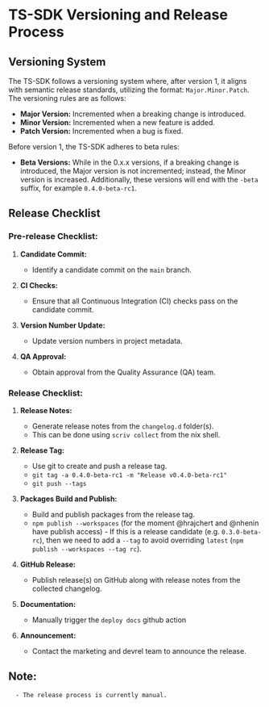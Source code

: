 # TS-SDK Versioning and Release Process

## Versioning System

The TS-SDK follows a versioning system where, after version 1, it aligns with semantic release standards, utilizing the format: `Major.Minor.Patch`. The versioning rules are as follows:

- **Major Version:** Incremented when a breaking change is introduced.
- **Minor Version:** Incremented when a new feature is added.
- **Patch Version:** Incremented when a bug is fixed.

Before version 1, the TS-SDK adheres to beta rules:

- **Beta Versions:** While in the 0.x.x versions, if a breaking change is introduced, the Major version is not incremented; instead, the Minor version is increased. Additionally, these versions will end with the `-beta` suffix, for example `0.4.0-beta-rc1`.

## Release Checklist

### Pre-release Checklist:

1. **Candidate Commit:**

      - Identify a candidate commit on the `main` branch.

2. **CI Checks:**

      - Ensure that all Continuous Integration (CI) checks pass on the candidate commit.

3. **Version Number Update:**

      - Update version numbers in project metadata.

4. **QA Approval:**

      - Obtain approval from the Quality Assurance (QA) team.

### Release Checklist:

1. **Release Notes:**

      - Generate release notes from the `changelog.d` folder(s).
      - This can be done using `scriv collect` from the nix shell.

2. **Release Tag:**

      - Use git to create and push a release tag.
      - `git tag -a 0.4.0-beta-rc1 -m "Release v0.4.0-beta-rc1"`
      - `git push --tags`

3. **Packages Build and Publish:**

      - Build and publish packages from the release tag.
      - `npm publish --workspaces` (for the moment @hrajchert and @nhenin have publish access)
            - If this is a release candidate (e.g. `0.3.0-beta-rc`), then we need to add a `--tag` to avoid overriding `latest` (`npm publish --workspaces --tag rc`).

4. **GitHub Release:**

      - Publish release(s) on GitHub along with release notes from the collected changelog.

5. **Documentation:**

      - Manually trigger the `deploy docs` github action

6. **Announcement:**

      - Contact the marketing and devrel team to announce the release.

## Note:

      - The release process is currently manual.
